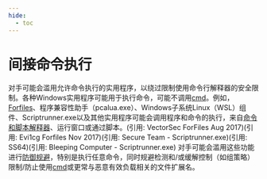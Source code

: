 ```yaml
---
hide:
  - toc
---
```


# 间接命令执行

对手可能会滥用允许命令执行的实用程序，以绕过限制使用命令行解释器的安全限制。各种Windows实用程序可能用于执行命令，可能不调用[cmd](https://attack.mitre.org/software/S0106)。例如，[Forfiles](https://attack.mitre.org/software/S0193)、程序兼容性助手（pcalua.exe）、Windows子系统Linux（WSL）组件、Scriptrunner.exe以及其他实用程序可能会调用程序和命令的执行，来自[命令和脚本解释器](https://attack.mitre.org/techniques/T1059)、运行窗口或通过脚本。(引用: VectorSec ForFiles Aug 2017)(引用: Evi1cg Forfiles Nov 2017)(引用: Secure Team - Scriptrunner.exe)(引用: SS64)(引用: Bleeping Computer - Scriptrunner.exe)  对手可能会滥用这些功能进行[防御规避](https://attack.mitre.org/tactics/TA0005)，特别是执行任意命令，同时规避检测和/或缓解控制（如组策略）限制/防止使用[cmd](https://attack.mitre.org/software/S0106)或更常与恶意有效负载相关的文件扩展名。
